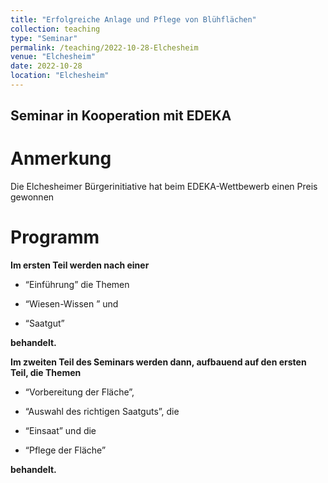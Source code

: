 ```yaml
---
title: "Erfolgreiche Anlage und Pflege von Blühflächen"
collection: teaching
type: "Seminar"
permalink: /teaching/2022-10-28-Elchesheim
venue: "Elchesheim"
date: 2022-10-28
location: "Elchesheim"
---
```


## Seminar in Kooperation mit EDEKA

Anmerkung
======
Die Elchesheimer Bürgerinitiative hat beim EDEKA-Wettbewerb einen Preis gewonnen


Programm 
======
**Im ersten Teil werden nach einer**

+ “Einführung” die Themen

+ “Wiesen-Wissen ” und

+ “Saatgut”

**behandelt.**

**Im zweiten Teil des Seminars werden dann,
aufbauend auf den ersten Teil, die Themen**

+ “Vorbereitung der Fläche”,

+ “Auswahl des richtigen Saatguts”, die

+ “Einsaat” und die

+ “Pflege der Fläche”

**behandelt.**
